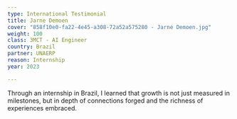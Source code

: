 ```yaml
---
type: International Testimonial
title: Jarne Demoen
cover: "858f10e0-fa22-4e45-a308-72a52a575280 - Jarne Demoen.jpg"
weight: 100
class: 3MCT - AI Engineer
country: Brazil
partner: UNAERP
reason: Internship
year: 2023

---
```


Through an internship in Brazil, I learned that growth is not just measured in milestones, but in depth of connections forged and the richness of experiences embraced.
